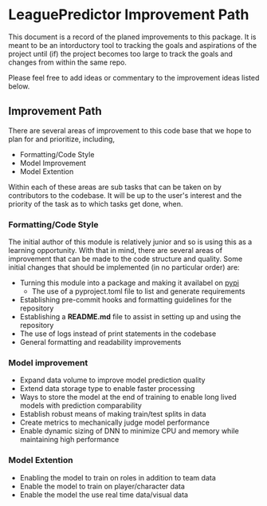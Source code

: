 # LeaguePredictor Improvement Path
This document is a record of the planed improvements to this package. It is meant to be an intorductory tool to tracking the goals and aspirations of the project until (if) the project becomes too large to track the goals and changes from within the same repo. 

Please feel free to add ideas or commentary to the improvement ideas listed below. 

## Improvement Path
There are several areas of improvement to this code base that we hope to plan for and prioritize, including, 
* Formatting/Code Style
* Model Improvement
* Model Extention

Within each of these areas are sub tasks that can be taken on by contributors to the codebase. It will be up to 
the user's interest and the priority of the task as to which tasks get done, when. 

### Formatting/Code Style
The initial author of this module is relatively junior and so is using this as a learning opportunity. With that in mind, there are several areas of improvement that can be made to the code structure and quality. Some initial changes that should be implemented (in no particular order) are: 
* Turning this module into a package and making it availabel on [pypi](https://pypi.org/) 
    * The use of a pyproject.toml file to list and generate requirements 
* Establishing pre-commit hooks and formatting guidelines for the repository
* Establishing a **README.md** file to assist in setting up and using the repository
* The use of logs instead of print statements in the codebase
* General formatting and readability improvements

### Model improvement
* Expand data volume to improve model prediction quality 
* Extend data storage type to enable faster processing
* Ways to store the model at the end of training to enable long lived models with prediction comparability
* Establish robust means of making train/test splits in data
* Create metrics to mechanically judge model performance
* Enable dynamic sizing of DNN to minimize CPU and memory while maintaining high performance 



### Model Extention
* Enabling the model to train on roles in addition to team data
* Enable the model to train on player/character data 
* Enable the model the use real time data/visual data 








